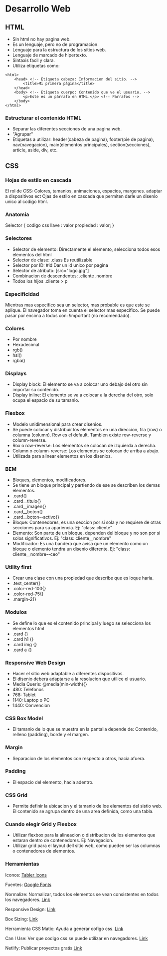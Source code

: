 # Desarrollo Web

## HTML

- Sin html no hay pagina web.
- Es un lenguaje, pero no de programacion.
- Lenguaje para la estructura de los sitios web.
- Lenguaje de marcado de hipertexto.
- Sintaxis facil y clara.
- Utiliza etiquetas como:

<!DOCTYPE html>
    <html>
        <head> <!-- Etiqueta cabeza: Informacion del sitio. -->
            <title>Mi primera página</title>
        </head>
        <body> <!-- Etiqueta cuerpo: Contenido que ve el usuario. -->
            <p>Este es un párrafo en HTML.</p> <!-- Parrafos -->
        </body>
    </html>

### Estructurar el contenido HTML

- Separar las diferentes secciones de una pagina web.
- "Agrupar"
- Etiquetas a utilizar: header(cabeza de pagina), footer(pie de pagina), nav(navegacion), main(elementos principales), section(secciones), article, aside, div, etc.

## CSS

### Hojas de estilo en cascada

El rol de CSS: Colores, tamanios, animaciones, espacios, margenes. adaptar a dispositivos ect
Ojas de estilo en cascada que permiten darle un disenio unico al codigo html.

### Anatomia

Selector {
    codigo css
    llave : valor
    propiedad : valor;
}

### Selectores

- Selector de elemento: Directamente el elemento, selecciona todos esos elementos del html
- Selector de clase: .class Es reutilizable
- Selector por ID: #id Dar un id unico por pagina
- Selector de atributo: [src="logo.jpg"]
- Combinacion de descendentes: .cliente .nombre
- Todos los hijos .cliente > p

### Especificidad

Mientras mas especifico sea un selector, mas probable es que este se aplique.
El navegador toma en cuenta el selector mas especifico. Se puede pasar por encima a todos con: !important (no recomendado).

### Colores

- Por nombre
- Hexadecimal
- rgb()
- hsl()
- rgba()

### Displays

- Display block: El elemento se va a colocar uno debajo del otro sin importar su contenido.
- Display inline: El elemento se va a colocar a la derecha del otro, solo ocupa el espacio de su tamanio.

### Flexbox

- Modelo unidimensional para crear disenios.
- Se puede colocar y distribuir los elementos en una direccion, fila (row) o columna (column). Row es el default. Tambien existe row-reverse y column-reverse.
- Rox o row-reverse: Los elementos se colocan de izquierda a derecha.
- Column o column-reverse: Los elementos se colocan de arriba a abajo.
- Utilizada para alinear elementos en los disenios.

### BEM

- Bloques, elementos, modificadores.
- Se tiene un bloque principal y partiendo de ese se describen los demas elementos.
- .card{}
- .card__titulo{}
- .card__imagen{}
- .card__boton{}
- .card__boton--activo{}
- Bloque: Contenedores, es una seccion por si sola y no requiere de otras secciones para su apariencia. Ej: "class: cliente"
- Elemento: Son parte de un bloque, dependen del bloque y no son por si solos significativos. Ej: "class: cliente__nombre"
- Modificador: Es una bandera que avisa que un elemento como un bloque o elemento tendra un disenio diferente. Ej: "class: cliente__nombre--ceo"

### Utility first

- Crear una clase con una propiedad que describe que es loque haria.
- .text_center{}
- .color-red-100{}
- .color-red-75{}
- .margin-2{}

### Modulos

- Se define lo que es el contenido principal y luego se selecciona los elementos html
- .card {}
- .card h1 {}
- .card img {}
- .card a {}

### Responsive Web Design

- Hacer el sitio web adaptable a diferentes dispositivos.
- El disenio debera adaptarse a la resolucion que utilice el usuario.
- Media Queris: @media(min-width){}
- 480: Telefonos
- 768: Tablet
- 1140: Laptop o PC
- 1440: Convencion

### CSS Box Model

- El tamanio de lo que se muestra en la pantalla depende de: Contenido, relleno (padding), borde y el margen.

### Margin

- Separacion de los elementos con respecto a otros, hacia afuera.

### Padding

- El espacio del elemento, hacia adentro.

### CSS Grid

- Permite definir la ubicacion y el tamanio de loe elementos del sistio web. El contenido se agrupa dentro de una area definida, como una tabla.

### Cuando elegir Grid y Flexbox

- Utilizar flexbox para la alineacion o distribucion de los elementos que estaran dentro de contenedores. Ej: Navegacion.
- Utilizar grid para el layout dell sitio web, como pueden ser las columnas o contenedores de elementos.

### Herramientas

Iconos:
[Tabler Icons](https://tablericons.com/ )

Fuentes:
[Google Fonts](https://fonts.google.com/)

Normalize: Normalizar, todos los elementos se vean consistentes en todos los navegadores.
[Link](https://necolas.github.io/normalize.css/)

Responsive Design:
[Link](https://responsively.app/)

Box Sizing:
[Link](https://www.paulirish.com/2012/box-sizing-border-box-ftw/)

Herramienta CSS Matic: Ayuda a generar cofigo css.
[Link](https://www.cssmatic.com/)

Can I Use: Ver que codigo css se puede utilizar en navegadores.
[Link](https://caniuse.com/)

Netlify: Publicar proyectos gratis
[Link](https://app.netlify.com/teams/fepdev25/sites)
